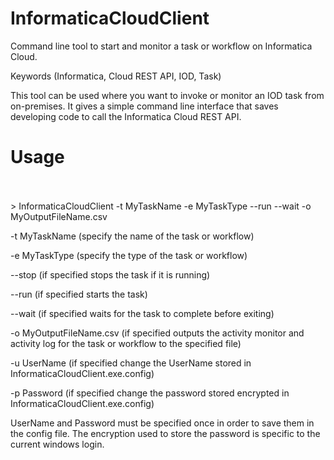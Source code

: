 # InformaticaCloudClient
Command line tool to start and monitor a task or workflow on Informatica Cloud.

Keywords (Informatica, Cloud REST API, IOD, Task)

This tool can be used where you want to invoke or monitor an IOD task from on-premises. It gives a simple command line interface that saves developing code to call the Informatica Cloud REST API.


Usage
========
 <br><br> > InformaticaCloudClient -t MyTaskName -e MyTaskType --run --wait -o MyOutputFileName.csv


-t MyTaskName   (specify the name of the task or workflow)

-e MyTaskType   (specify the type of the task or workflow)

--stop          (if specified stops the task if it is running)

--run           (if specified starts the task)

--wait          (if specified waits for the task to complete before exiting)

-o MyOutputFileName.csv  (if specified outputs the activity monitor and activity log for the task or workflow to the specified file)

-u UserName     (if specified change the UserName stored in InformaticaCloudClient.exe.config)

-p Password     (if specified change the password stored encrypted in InformaticaCloudClient.exe.config)

UserName and Password must be specified once in order to save them in the config file.
The encryption used to store the password is specific to the current windows login.
